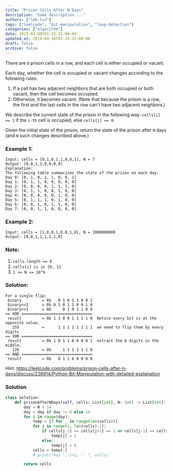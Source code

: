 ```yaml
---
title: "Prison Cells After N Days"
description: "Some description ..."
authors: ["lek-tin"]
tags: ["leetcode", "bit-manipulation", "loop-detection"]
categories: ["algorithm"]
date: 2019-03-08T01:33:22-08:00
updated_at: 2019-09-16T01:33:22-08:00
draft: false
archive: false
---
```

There are `8` prison cells in a row, and each cell is either occupied or vacant.  

Each day, whether the cell is occupied or vacant changes according to the following rules:  

1. If a cell has two adjacent neighbors that are both occupied or both vacant, then the cell becomes occupied.
2. Otherwise, it becomes vacant.
(Note that because the prison is a row, the first and the last cells in the row can't have two adjacent neighbors.)  

We describe the current state of the prison in the following way: `cells[i] == 1` if the `i-th` cell is occupied, else `cells[i] == 0`.  

Given the initial state of the prison, return the state of the prison after `N` days (and `N` such changes described above.)  

### Example 1:
```
Input: cells = [0,1,0,1,1,0,0,1], N = 7
Output: [0,0,1,1,0,0,0,0]
Explanation: 
The following table summarizes the state of the prison on each day:
Day 0: [0, 1, 0, 1, 1, 0, 0, 1]
Day 1: [0, 1, 1, 0, 0, 0, 0, 0]
Day 2: [0, 0, 0, 0, 1, 1, 1, 0]
Day 3: [0, 1, 1, 0, 0, 1, 0, 0]
Day 4: [0, 0, 0, 0, 0, 1, 0, 0]
Day 5: [0, 1, 1, 1, 0, 1, 0, 0]
Day 6: [0, 0, 1, 0, 1, 1, 0, 0]
Day 7: [0, 0, 1, 1, 0, 0, 0, 0]
```
### Example 2:
```
Input: cells = [1,0,0,1,0,0,1,0], N = 1000000000
Output: [0,0,1,1,1,1,1,0]
```

### Note:
1. `cells.length == 8`
2. `cells[i] is in {0, 1}`
3. `1 <= N <= 10^9`

### Solution:
```
For a single flip:
 binary         = 0b   0 1 0 1 1 0 0 1
 binary<<1      = 0b 0 1 0 1 1 0 0 1 0
 binary>>1      = 0b     0 1 0 1 1 0 0
== XOR ===============================
 result         = 0b 1 1 0 0 1 1 1 1 0  Notice every bit is at the opposite value,
   255          =      1 1 1 1 1 1 1 1  we need to flip them by every digits
== XOR ===============================
 result         = 0b 1 0 1 1 0 0 0 0 1  extract the 6 digits in the middle,
   126          = 0b     1 1 1 1 1 1 0
== AND ===============================
 result         = 0b   0 1 1 0 0 0 0 0
```
Hint: <https://leetcode.com/problems/prison-cells-after-n-days/discuss/236914/Python-Bit-Manipulation-with-detailed-explanation>

### Solution
```python
class Solution:
    def prisonAfterNDays(self, cells: List[int], N: int) -> List[int]:
        day = N % 14
        day = day if day != 0 else 14
        for i in range(day):
            temp = [0 for _ in range(len(cells))]
            for j in range(1, len(cells)-1):
                if cells[j-1] == cells[j+1] == 1 or cells[j-1] == cells[j+1] == 0:
                    temp[j] = 1
                else:
                    temp[j] = 0
            cells = temp[:]
            # print("day ", i+1, ": ", cells)

        return cells
```
